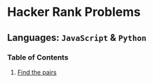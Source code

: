 # Hacker Rank Problems

## Languages: `JavaScript` & `Python`

### Table of Contents

1. [Find the pairs](find_pairs/README.md)
